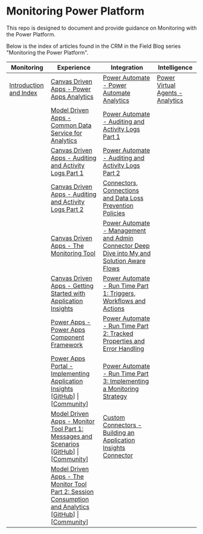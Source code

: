 # Monitoring Power Platform
This repo is designed to document and provide guidance on Monitoring with the Power Platform.

Below is the index of articles found in the CRM in the Field Blog series "Monitoring the Power Platform".

| **Monitoring**                                               | **Experience**                                               | **Integration**                                              | **Intelligence**                                             |
| ------------------------------------------------------------ | ------------------------------------------------------------ | ------------------------------------------------------------ | ------------------------------------------------------------ |
| [Introduction and Index](https://community.dynamics.com/crm/b/crminthefield/posts/monitoring-the-power-platform-introduction) | [Canvas Driven Apps - Power Apps Analytics](https://community.dynamics.com/crm/b/crminthefield/posts/monitoring-the-power-platform-canvas-driven-apps---power-apps-analytics) | [Power Automate - Power Automate Analytics](https://community.dynamics.com/crm/b/crminthefield/posts/monitoring-the-power-platform-power-automate---power-automate-analytics) | [Power Virtual Agents - Analytics](https://community.dynamics.com/crm/b/crminthefield/posts/monitoring-the-power-platform-power-virtual-agents---analytics) |
|                                                              | [Model Driven Apps - Common Data Service for Analytics](https://community.dynamics.com/crm/b/crminthefield/posts/monitoring-the-power-platform-model-driven-apps---common-data-service-for-analytics) | [Power Automate - Auditing and Activity Logs Part 1](https://community.dynamics.com/crm/b/crminthefield/posts/monitoring-the-power-platform-power-automate--auditing-and-activity-logs-part-1) |                                                              |
|                                                              | [Canvas Driven Apps - Auditing and Activity Logs Part 1](https://community.dynamics.com/crm/b/crminthefield/posts/monitoring-the-power-platform-canvas-driven-apps---auditing-and-activity-logs-part-1) | [Power Automate - Auditing and Activity Logs Part 2](https://community.dynamics.com/crm/b/crminthefield/posts/monitoring-the-power-platform-power-automate--auditing-and-activity-logs-part-2) |                                                              |
|                                                              | [Canvas Driven Apps - Auditing and Activity Logs Part 2](https://community.dynamics.com/crm/b/crminthefield/posts/monitoring-the-power-platform-canvas-apps---auditing-and-activity-logs-part-2) | [Connectors, Connections and Data Loss Prevention Policies](https://community.dynamics.com/crm/b/crminthefield/posts/monitoring-the-power-platform-power-automate--connectors-and-connections) |                                                              |
|                                                              | [Canvas Driven Apps - The Monitoring Tool](https://community.dynamics.com/crm/b/crminthefield/posts/monitoring-the-power-platform-canvas-driven-apps---the-monitoring-tool) | [Power Automate - Management and Admin Connector Deep Dive into My and Solution Aware Flows](https://community.dynamics.com/crm/b/crminthefield/posts/monitoring-the-power-platform-power-automate---management-and-admin-connector-my-and-solution-aware-deep-dive) |                                                              |
|                                                              | [Canvas Driven Apps - Getting Started with Application Insights](https://community.dynamics.com/crm/b/crminthefield/posts/monitoring-the-power-platform-canvas-apps---getting-started-with-application-insights) | [Power Automate - Run Time Part 1: Triggers, Workflows and Actions](https://community.dynamics.com/crm/b/crminthefield/posts/monitoring-the-power-platform-power-automate---run-time-part-1-triggers-workflows-and-actions) |                                                              |
|                                                              | [Power Apps - Power Apps Component Framework](https://community.dynamics.com/crm/b/crminthefield/posts/monitoring-the-power-platform-power-apps---power-apps-component-framework) | [Power Automate - Run Time Part 2: Tracked Properties and Error Handling](https://community.dynamics.com/crm/b/crminthefield/posts/monitoring-the-power-platform-power-automate---run-time-part-2-tracked-properties-and-error-handling) |                                                              |
|                                                              | [Power Apps Portal - Implementing Application Insights](https://community.dynamics.com/crm/b/crminthefield/posts/monitoring-the-power-platform-power-apps-portal---implementing-application-insights#_cptype=panel&_cpcontexttype=Application&_cppanelid=194c3f4e-c820-4223-bdb6-2df5fa37ab6c) <br />[[GitHub](https://github.com/aliyoussefi/MonitoringPowerPlatform/blob/master/docs/02.01%20-%20Monitoring%20Power%20Apps%20Portal.md)] \| [[Community](https://community.dynamics.com/crm/b/crminthefield/posts/monitoring-the-power-platform-power-apps-portal---implementing-application-insights#_cptype=panel&_cpcontexttype=Application&_cppanelid=194c3f4e-c820-4223-bdb6-2df5fa37ab6c)] | [Power Automate - Run Time Part 3: Implementing a Monitoring Strategy](https://community.dynamics.com/crm/b/crminthefield/posts/monitoring-the-power-platform-power-automate---run-time-part-3-implementing-a-monitoring-strategy) |                                                              |
|                                                              | [Model Driven Apps - Monitor Tool Part 1: Messages and Scenarios](https://community.dynamics.com/crm/b/crminthefield/posts/monitoring-the-power-platform-model-driven-apps---monitor-tool-part-1-messages-and-scenarios)<br /> [[GitHub](https://github.com/aliyoussefi/MonitoringPowerPlatform/blob/master/docs/02.03%20-%20The%20Monitor%20Tool%20Part%201%20-%20Intro%20and%20Sample%20Scenarios.md)] \| [[Community](https://community.dynamics.com/crm/b/crminthefield/posts/monitoring-the-power-platform-model-driven-apps---monitor-tool-part-1-messages-and-scenarios)] | [Custom Connectors - Building an Application Insights Connector](https://community.dynamics.com/crm/b/crminthefield/posts/monitoring-the-power-platform-custom-connectors---application-insights) |                                                              |
|                                                              | [Model Driven Apps - The Monitor Tool Part 2: Session Consumption and Analytics](https://community.dynamics.com/crm/b/crminthefield/posts/monitoring-the-power-platform-model-driven-apps---the-monitor-tool-part-2-session-consumption-and-analytics)<br /> [[GitHub](https://github.com/aliyoussefi/MonitoringPowerPlatform/blob/master/docs/02.03%20-%20The%20Monitor%20Tool%20Part%202-%20Session%20Consumption%20and%20Analytics.md)] \| [[Community](https://community.dynamics.com/crm/b/crminthefield/posts/monitoring-the-power-platform-model-driven-apps---the-monitor-tool-part-2-session-consumption-and-analytics)] |                                                              |                                                              |

